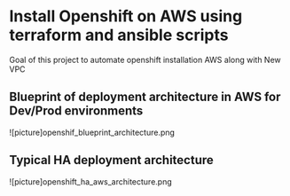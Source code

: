 # Install Openshift on AWS using terraform and ansible scripts
Goal of this project to automate openshift installation AWS along with New VPC

## Blueprint of deployment architecture in AWS for Dev/Prod environments
![picture]openshif_blueprint_architecture.png

## Typical HA deployment architecture
![picture]openshift_ha_aws_architecture.png
